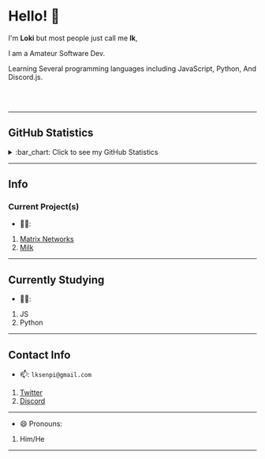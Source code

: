 # Hello! 👋
I'm **Loki** but most people just call me **lk**, 

I am a Amateur Software Dev. 

Learning Several programming languages including JavaScript, Python, And Discord.js.


<br><br><hr>

## GitHub Statistics
<details>
  <summary>
    :bar_chart: Click to see my GitHub Statistics
  </summary>
  <p align="center">
&nbsp;<img align="center" src="https://github-readme-stats.vercel.app/api?username=lkse&show_icons=true&theme=dark" alt="Loki" height="200"/>
<img align="center" src="https://github-readme-stats.vercel.app/api/top-langs/?username=lkse&hide=lua&theme=dark" alt="lkse's Github Stats"/>
<div><img src="https://github-profile-trophy.vercel.app/?username=lkse&theme=dark" width="1200"></div>
  </p>
</details>

--- 

## Info

### Current Project(s)
- 👨‍💻:  
1. [Matrix Networks](https://github.com/MatrixNetworks)  
2. [Milk](soon!)

---

## Currently Studying
  - 👨‍🏫:
1. JS
2. Python

---

## Contact Info
- 📫: `lksenpi@gmail.com`
1. [Twitter](https://twitter.com/lksen)
2. [Discord](https://discordapp.com/users/445053396227981323)

---

- 😄 Pronouns: 
1. Him/He

---
